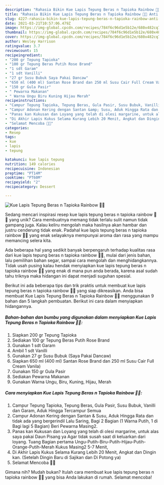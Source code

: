 ```yaml
---
description: "Rahasia Bikin Kue Lapis Tepung Beras n Tapioka Rainbow 🌈🌈 Anti Gagal"
title: "Rahasia Bikin Kue Lapis Tepung Beras n Tapioka Rainbow 🌈🌈 Anti Gagal"
slug: 4227-rahasia-bikin-kue-lapis-tepung-beras-n-tapioka-rainbow-anti-gagal
date: 2021-03-21T10:57:06.479Z
image: https://img-global.cpcdn.com/recipes/784f6c96d1e5b12e/680x482cq70/kue-lapis-tepung-beras-n-tapioka-rainbow-🌈🌈-foto-resep-utama.jpg
thumbnail: https://img-global.cpcdn.com/recipes/784f6c96d1e5b12e/680x482cq70/kue-lapis-tepung-beras-n-tapioka-rainbow-🌈🌈-foto-resep-utama.jpg
cover: https://img-global.cpcdn.com/recipes/784f6c96d1e5b12e/680x482cq70/kue-lapis-tepung-beras-n-tapioka-rainbow-🌈🌈-foto-resep-utama.jpg
author: Wesley Harrison
ratingvalue: 3.7
reviewcount: 15
recipeingredient:
- "200 gr Tepung Tapioka"
- "100 gr Tepung Beras Putih Rose Brand"
- "1 sdt Garam"
- "1 sdt Vanilli"
- "27 gr Susu Bubuk Saya Pakai Dancaw"
- "650 ml (400 ml) Santan Rose Brand dan 250 ml Susu Cair Full Cream Vanila"
- "150 gr Gula Pasir"
- " Pewarna Makanan"
- " Warna Ungu Biru Kuning Hijau Merah"
recipeinstructions:
- "Campur Tepung Tapioka, Tepung Beras, Gula Pasir, Susu Bubuk, Vanilli dan Garam, Aduk Hingga Tercampur Semua"
- "Campur Adonan Kering dengan Santan &amp; Susu, Aduk Hingga Rata dan tidak ada yang bergerindil Lalu Saring, Bagi 2 Bagian (1 Warna Putih, 1 di Bagi lagi 5 Bagian) Beri Pewarna Masing2."
- "Panas kan Kukusan dan Loyang yang telah di olesi margarine, untuk alas saya pakai Daun Pisang ya Agar tidak susah saat di keluarkan dari loyang. Tuang Bagian pertama Ungu-Putih-Biru-Putih-Hijau-Putih-Orange-Putih-Merah Kukus Masing2 5-7 Menit,"
- "Di Akhir Lapis Kukus Selama Kurang Lebih 20 Menit, Angkat dan Dingin kan. (Setelah Dingin Baru di Sajikan dan Di Potong ya)"
- "Selamat Mencoba 🌈🌈"
categories:
- Resep
tags:
- kue
- lapis
- tepung

katakunci: kue lapis tepung 
nutrition: 149 calories
recipecuisine: Indonesian
preptime: "PT14M"
cooktime: "PT60M"
recipeyield: "2"
recipecategory: Dessert

---
```



![Kue Lapis Tepung Beras n Tapioka Rainbow 🌈🌈](https://img-global.cpcdn.com/recipes/784f6c96d1e5b12e/680x482cq70/kue-lapis-tepung-beras-n-tapioka-rainbow-🌈🌈-foto-resep-utama.jpg)

Sedang mencari inspirasi resep kue lapis tepung beras n tapioka rainbow 🌈🌈 yang unik? Cara membuatnya memang tidak terlalu sulit namun tidak gampang juga. Kalau keliru mengolah maka hasilnya akan hambar dan justru cenderung tidak enak. Padahal kue lapis tepung beras n tapioka rainbow 🌈🌈 yang enak selayaknya mempunyai aroma dan rasa yang mampu memancing selera kita.

Ada beberapa hal yang sedikit banyak berpengaruh terhadap kualitas rasa dari kue lapis tepung beras n tapioka rainbow 🌈🌈, mulai dari jenis bahan, lalu pemilihan bahan segar, sampai cara mengolah dan menghidangkannya. Tidak usah pusing kalau hendak menyiapkan kue lapis tepung beras n tapioka rainbow 🌈🌈 yang enak di mana pun anda berada, karena asal sudah tahu triknya maka hidangan ini dapat menjadi suguhan spesial.




Berikut ini ada beberapa tips dan trik praktis untuk membuat kue lapis tepung beras n tapioka rainbow 🌈🌈 yang siap dikreasikan. Anda bisa membuat Kue Lapis Tepung Beras n Tapioka Rainbow 🌈🌈 menggunakan 9 bahan dan 5 langkah pembuatan. Berikut ini cara dalam menyiapkan hidangannya.

<!--inarticleads1-->

##### Bahan-bahan dan bumbu yang digunakan dalam menyiapkan Kue Lapis Tepung Beras n Tapioka Rainbow 🌈🌈:

1. Siapkan 200 gr Tepung Tapioka
1. Sediakan 100 gr Tepung Beras Putih Rose Brand
1. Gunakan 1 sdt Garam
1. Ambil 1 sdt Vanilli
1. Gunakan 27 gr Susu Bubuk (Saya Pakai Dancaw)
1. Siapkan 650 ml (400 ml) Santan Rose Brand dan 250 ml Susu Cair Full Cream Vanila)
1. Gunakan 150 gr Gula Pasir
1. Sediakan  Pewarna Makanan
1. Gunakan  Warna Ungu, Biru, Kuning, Hijau, Merah




<!--inarticleads2-->

##### Cara menyiapkan Kue Lapis Tepung Beras n Tapioka Rainbow 🌈🌈:

1. Campur Tepung Tapioka, Tepung Beras, Gula Pasir, Susu Bubuk, Vanilli dan Garam, Aduk Hingga Tercampur Semua
1. Campur Adonan Kering dengan Santan &amp; Susu, Aduk Hingga Rata dan tidak ada yang bergerindil Lalu Saring, Bagi 2 Bagian (1 Warna Putih, 1 di Bagi lagi 5 Bagian) Beri Pewarna Masing2.
1. Panas kan Kukusan dan Loyang yang telah di olesi margarine, untuk alas saya pakai Daun Pisang ya Agar tidak susah saat di keluarkan dari loyang. Tuang Bagian pertama Ungu-Putih-Biru-Putih-Hijau-Putih-Orange-Putih-Merah Kukus Masing2 5-7 Menit,
1. Di Akhir Lapis Kukus Selama Kurang Lebih 20 Menit, Angkat dan Dingin kan. (Setelah Dingin Baru di Sajikan dan Di Potong ya)
1. Selamat Mencoba 🌈🌈




Gimana nih? Mudah bukan? Itulah cara membuat kue lapis tepung beras n tapioka rainbow 🌈🌈 yang bisa Anda lakukan di rumah. Selamat mencoba!
